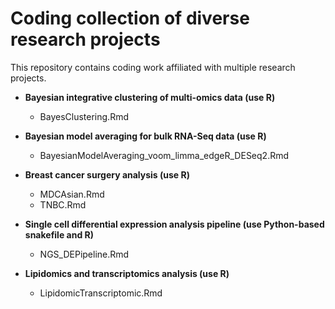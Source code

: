 # Coding collection of diverse research projects

This repository contains coding work affiliated with multiple research projects.

- **Bayesian integrative clustering of multi-omics data (use R)**
  - BayesClustering.Rmd
  
- **Bayesian model averaging for bulk RNA-Seq data (use R)**
  - BayesianModelAveraging_voom_limma_edgeR_DESeq2.Rmd
  
- **Breast cancer surgery analysis (use R)**
  - MDCAsian.Rmd
  - TNBC.Rmd
  
- **Single cell differential expression analysis pipeline (use Python-based snakefile and R)**
  - NGS_DEPipeline.Rmd
  
- **Lipidomics and transcriptomics analysis (use R)**
  - LipidomicTranscriptomic.Rmd
